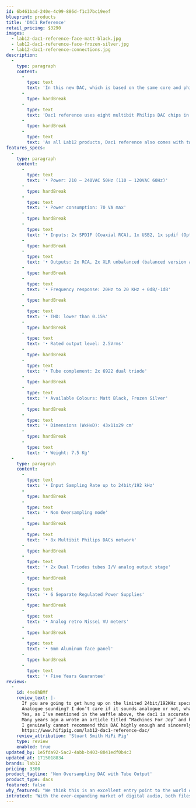 ```yaml
---
id: 6b461bad-240e-4c99-886d-f1c37bc19eef
blueprint: products
title: 'DAC1 Reference'
retail_pricing: $3290
images:
  - lab12-dac1-reference-face-matt-black.jpg
  - lab12-dac1-reference-face-frozen-silver.jpg
  - lab12-dac1-reference-connections.jpg
description:
  -
    type: paragraph
    content:
      -
        type: text
        text: 'In this new DAC, which is based on the same core and philosophy as the successful and multi- awarded Lab12 Dac1 Special Edition, we pushed the limits even more in all stages, such as power supply stages, digital inputs crucial paths and receivers, jitter reduction etc, in order to reach the closest approach to the original analog sound.'
      -
        type: hardBreak
      -
        type: text
        text: 'Dac1 reference uses eight multibit Philips DAC chips in a complex parallel configuration right after an efficient layout digital receiver stage, allied with two dual triodes tubes in output stage. Each and every part has been selected for its sonic value that brings identifiable and coherent benefits to the final sound you will hear. The result is one of a kind emotional and transparent sonic performance.'
      -
        type: hardBreak
      -
        type: text
        text: 'As all Lab12 products, Dac1 reference also comes with two colour choices of glass blasting anodizing finish.'
features_specs:
  -
    type: paragraph
    content:
      -
        type: text
        text: '• Power: 210 – 240VAC 50Hz (110 – 120VAC 60Hz)'
      -
        type: hardBreak
      -
        type: text
        text: '• Power consumption: 70 VA max'
      -
        type: hardBreak
      -
        type: text
        text: '• Inputs: 2x SPDIF (Coaxial RCA), 1x USB2, 1x spdif (Optical Toslink)'
      -
        type: hardBreak
      -
        type: text
        text: '• Outputs: 2x RCA, 2x XLR unbalanced (balanced version available)'
      -
        type: hardBreak
      -
        type: text
        text: '• Frequency response: 20Hz to 20 KHz + 0dB/-1dB'
      -
        type: hardBreak
      -
        type: text
        text: '• THD: lower than 0.15%'
      -
        type: hardBreak
      -
        type: text
        text: '• Rated output level: 2.5Vrms'
      -
        type: hardBreak
      -
        type: text
        text: '• Tube complement: 2x 6922 dual triode'
      -
        type: hardBreak
      -
        type: text
        text: '• Available Colours: Matt Black, Frozen Silver'
      -
        type: hardBreak
      -
        type: text
        text: '• Dimensions (WxHxD): 43x11x29 cm'
      -
        type: hardBreak
      -
        type: text
        text: '• Weight: 7.5 Kg'
  -
    type: paragraph
    content:
      -
        type: text
        text: '• Input Sampling Rate up to 24bit/192 kHz'
      -
        type: hardBreak
      -
        type: text
        text: '• Non Oversampling mode'
      -
        type: hardBreak
      -
        type: text
        text: '• 8x Multibit Philips DACs network'
      -
        type: hardBreak
      -
        type: text
        text: '• 2x Dual Triodes tubes I/V analog output stage'
      -
        type: hardBreak
      -
        type: text
        text: '• 6 Separate Regulated Power Supplies'
      -
        type: hardBreak
      -
        type: text
        text: '• Analog retro Nissei VU meters'
      -
        type: hardBreak
      -
        type: text
        text: '• 6mm Aluminum face panel'
      -
        type: hardBreak
      -
        type: text
        text: '• Five Years Guarantee'
reviews:
  -
    id: 4ne8hBMf
    review_text: |-
      If you are going to get hung up on the limited 24bit/192KHz specs of the dac1 then move along, there is nothing for you to see here and you will need to find yourself a machine with better on-paper specifications. If you care about connecting with the music you love then you need to get the dac1 auditioned, it’s a truly fabulous bit of kit that allows the music to just play, and for the listener to listen to the music and not the equipment  – that’s what I took from it anyway.
      Analogue sounding? I don’t care if it sounds analogue or not, what is analogue sounding, anyway? What I do know is that it has transformed this little, and relatively modest, system into something that I would genuinely pit against anything under 15K for sheer musical enjoyment and the dac1 plays no small part in this.
      Yes, as I’ve mentioned in the waffle above, the dac1 is accurate and expansive in its presentation, but then there is a certain “je ne sais quoi” that lifts this DAC above and beyond what I could possibly expect for a sub €3K box. It really is that good and the previous DAC was sold to fund it. It’s going nowhere and I genuinely think I would have to spend a good deal more to get more musical enjoyment from a DAC in this system.
      Many years ago a wrote an article titled “Machines For Joy” and here we have just such a machine!
      I genuinely cannot recommend this DAC highly enough and sincerely considered creating a new “Editors Choice” award for it – it is that good a sounding bit of kit!
      https://www.hifipig.com/lab12-dac1-reference-dac/
    review_attribution: 'Stuart Smith HiFi Pig'
    type: review
    enabled: true
updated_by: 1e5fda92-5ac2-4abb-b403-8041edf0b4c3
updated_at: 1715018834
brands: lab12
pricing: 3300
product_tagline: 'Non Oversampling DAC with Tube Output'
product_type: dacs
featured: false
why_featured: "We think this is an excellent entry point to the world of high-end digital. And it pairs beautifully with Lab12's tube amp offerings."
introtext: 'With the ever-expanding market of digital audio, both files and online streaming services, more and more people are discovering the world of digital audio. Furthermore, in the past few years many of the most demanding music lovers and audiophiles have discovered the unique sound of non-oversampling DACs to make the most of their digital audio sources. The biggest challenge for any DAC is the sound and not the ‘’numbers’’. Digital by default sounds very different when compared to analog and we at Lab12 have spent countless hours striving for the perfect voicing that resembles the very best qualities of analog. We couldn’t be more proud of our newest creation Dac1 reference'
---
```

